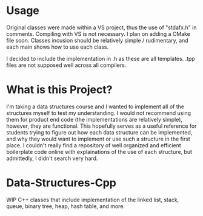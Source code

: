 # Usage
Original classes were made within a VS project, thus the use of "stdafx.h" in comments. Compiling with VS is not necessary. I plan on adding a CMake file soon.
Classes incusion should be relatively simple / rudimentary, and each main shows how to use each class.

I decided to include the implementation in .h as these are all templates. .tpp files are not supposed well across all compilers. 

# What is this Project?
I'm taking a data structures course and I wanted to implement all of the structures myself to test my understanding. 
I would not recommend using them for product end code (the implementations are relatively simple), however, they are functional. This hopefully serves as a useful reference for students trying to figure out how each data structure can be implemented, and why they would want to implement or use such a structure in the first place. I couldn't really find a repository of well organized and efficient boilerplate code online with explainations of the use of each structure, but admittedly, I didn't search very hard. 

# Data-Structures-Cpp
WIP C++ classes that include implementation of the linked list, stack, queue, binary tree, heap, hash table, and more.


